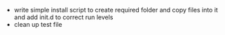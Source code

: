 - write simple install script to create required folder and copy files into it and add init.d to correct run levels
- clean up test file
